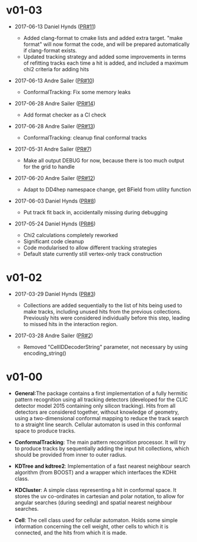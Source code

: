 # v01-03

* 2017-06-13 Daniel Hynds ([PR#11](https://github.com/iLCSoft/ConformalTracking/pull/11))
  - Added clang-format to cmake lists and added extra target. "make format" will now format the code, and will be prepared automatically if clang-format exists.
  - Updated tracking strategy and added some improvements in terms of refitting tracks each time a hit is added, and included a maximum chi2 criteria for adding hits

* 2017-06-13 Andre Sailer ([PR#10](https://github.com/iLCSoft/ConformalTracking/pull/10))
  - ConformalTracking: Fix some memory leaks

* 2017-06-28 Andre Sailer ([PR#14](https://github.com/iLCSoft/ConformalTracking/pull/14))
  -  Add format checker as a CI check

* 2017-06-28 Andre Sailer ([PR#13](https://github.com/iLCSoft/ConformalTracking/pull/13))
  - ConformalTracking: cleanup final conformal tracks

* 2017-05-31 Andre Sailer ([PR#7](https://github.com/iLCSoft/ConformalTracking/pull/7))
  - Make all output DEBUG for now, because there is too much output for the grid to handle

* 2017-06-20 Andre Sailer ([PR#12](https://github.com/iLCSoft/ConformalTracking/pull/12))
  - Adapt to DD4hep namespace change, get BField from utility function

* 2017-06-03 Daniel Hynds ([PR#8](https://github.com/iLCSoft/ConformalTracking/pull/8))
  - Put track fit back in, accidentally missing during debugging

* 2017-05-24 Daniel Hynds ([PR#6](https://github.com/iLCSoft/ConformalTracking/pull/6))
  - Chi2 calculations completely reworked
  - Significant code cleanup
  - Code modularised to allow different tracking strategies 
  - Default state currently still vertex-only track construction

# v01-02

* 2017-03-29 Daniel Hynds ([PR#3](https://github.com/iLCSoft/ConformalTracking/pull/3))
  - Collections are added sequentially to the list of hits being used to make tracks, including unused hits from the previous collections. Previously hits were considered individually before this step, leading to missed hits in the interaction region.

* 2017-03-28 Andre Sailer ([PR#2](https://github.com/iLCSoft/ConformalTracking/pull/2))
  - Removed "CellIDDecoderString" parameter, not necessary by using encoding_string()

# v01-00
- **General**:The package contains a first implementation of a fully hermitic pattern recognition using all tracking detectors (developed for the CLIC detector model 2015 containing only silicon tracking). Hits from all detectors are considered together, without  knowledge of geometry, using a two-dimensional conformal mapping to reduce the track search to a straight line search. Cellular automaton is used in this conformal space to produce tracks. 

- **ConformalTracking**: The main pattern recognition processor. It will try to produce tracks by sequentially adding the input hit collections, which should be provided from inner to outer radius.

- **KDTree and kdtree2**: Implementation of a fast nearest neighbour search algorithm (from BOOST) and a wrapper which interfaces the KDHit class.

- **KDCluster**: A simple class representing a hit in conformal space. It stores the uv co-ordinates in cartesian and polar notation, to allow for angular searches (during seeding) and spatial nearest neighbour searches.

- **Cell**: The cell class used for cellular automaton. Holds some simple information concerning the cell weight, other cells to which it is connected, and the hits from which it is made.

